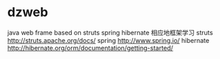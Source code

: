# dzweb
java  web frame based on struts spring hibernate
相应地框架学习
struts http://struts.apache.org/docs/
spring http://www.spring.io/
hibernate http://hibernate.org/orm/documentation/getting-started/
